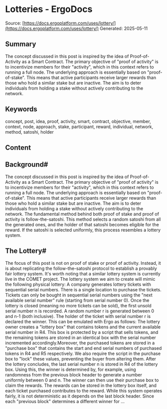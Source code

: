 # Lotteries - ErgoDocs
Source: [https://docs.ergoplatform.com/uses/lottery/](https://docs.ergoplatform.com/uses/lottery/)
Generated: 2025-05-11

## Summary
The concept discussed in this post is inspired by the idea of Proof-of-Activity as a Smart Contract. The primary objective of "proof of activity" is to incentivize members for their "activity", which in this context refers to running a full node. The underlying approach is essentially based on "proof-of-stake". This means that active participants receive larger rewards than those who hold a similar stake but are inactive. The aim is to deter individuals from holding a stake without actively contributing to the network.

## Keywords
concept, post, idea, proof, activity, smart, contract, objective, member, context, node, approach, stake, participant, reward, individual, network, method, satoshi, holder

## Content
## Background#
The concept discussed in this post is inspired by the idea of Proof-of-Activity as a Smart Contract.
The primary objective of "proof of activity" is to incentivize members for their "activity", which in this context refers to running a full node.
The underlying approach is essentially based on "proof-of-stake". This means that active participants receive larger rewards than those who hold a similar stake but are inactive. The aim is to deter individuals from holding a stake without actively contributing to the network.
The fundamental method behind both proof of stake and proof of activity is follow-the-satoshi. This method selects a random satoshi from all the generated ones, and the holder of that satoshi becomes eligible for the reward. If the satoshi is selected uniformly, this process resembles a lottery system.

## The Lottery#
The focus of this post is not on proof of stake or proof of activity. Instead, it is about replicating the follow-the-satoshi protocol to establish a provably fair lottery system. It's worth noting that a similar lottery system is currently live in the COMET project.
The lottery system we aim to create will mimic the following physical lottery:
A company generates lottery tickets with sequential serial numbers.
There is a single location to purchase the tickets.
Tickets can only be bought in sequential serial numbers using the "next available serial number" rule (starting from serial number 0).
Once the lottery is closed (meaning no more tickets can be sold), the first unsold serial number n is recorded.
A random number r is generated between 0 and n-1 (both inclusive).
The holder of the ticket with serial number r is declared the winner.
This can be emulated with Ergo as follows:
The lottery owner creates a "lottery box" that contains tokens and the current available serial number in R4. This box is protected by a script that sells tokens, and the remaining tokens are stored in an identical box with the serial number incremented accordingly.Moreover, the purchased tokens are stored in a "purchase box" that contains the start and end serial numbers of purchased tokens in R4 and R5 respectively. We also require the script in the purchase box to "lock" these values, preventing the buyer from altering them.
After the lottery concludes, the last serial number n is stored in R4 of the lottery box. Using this, the winner is determined by, for example, using randomness from the previous block header to generate a number uniformly between 0 and n. The winner can then use their purchase box to claim the rewards.
The rewards can be stored in the lottery box itself, and each ticket purchased contributes to the reward.
While this system operates fairly, it is not deterministic as it depends on the last block header.
Since each "previous block" determines a different winner for ...

